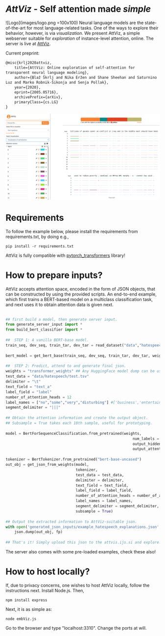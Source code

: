 # _AttViz_ - Self attention made *simple*
![Logo](images/logo.png =100x100)
Neural language models are the state-of-the-art for most language-related tasks. One of the ways to explore their behavior, however, is via _visualization_. We present AttViz, a simple webserver suitable for *exploration* of instance-level attention, online.
The server is live at [AttViz](http://attviz.ijs.si).

Current preprint:
```
@misc{krlj2020attviz,
    title={AttViz: Online exploration of self-attention for transparent neural language modeling},
    author={Blaž Škrlj and Nika Eržen and Shane Sheehan and Saturnino Luz and Marko Robnik-Šikonja and Senja Pollak},
    year={2020},
    eprint={2005.05716},
    archivePrefix={arXiv},
    primaryClass={cs.LG}
}
```
![AttViz image](images/exampleview1.png)

# Requirements
To follow the example below, please install the requirements from requirements.txt, by doing e.g.,
```
pip install -r requirements.txt
```

AttViz is fully compatible with [pytorch_transformers](https://github.com/huggingface/transformers) library!
# How to prepare inputs?
AttViz accepts attention space, encoded in the form of JSON objects, that can be constructed by using the provided scripts. An end-to-end example, which first trains a BERT-based model on a multiclass classification task, and next uses it to obtain attention data
is given next.

```python

## first build a model, then generate server input.
from generate_server_input import *
from build_bert_classifier import *

##  STEP 1: A vanilla BERT-base model.
train_seq, dev_seq, train_tar, dev_tar = read_dataset("data","hatespeech") ## hatespeech or bbc are in the repo!

bert_model = get_bert_base(train_seq, dev_seq, train_tar, dev_tar, weights_dir = "transformer_weights", cuda = False) ## for cuda, you might need the apex library

##  STEP 2: Predict, attend to and generate final json.
weights = "transformer_weights" ## Any HuggingFace model dump can be used!
test_data = "data/hatespeech/test.tsv"
delimiter = "\t"
text_field = "text_a"
label_field = "label"
number_of_attention_heads = 12
label_names = ["no","some","very","disturbing"] #['business','entertainment','politics','sport']
segment_delimiter = "|||"

## Obtain the attention information and create the output object.
## Subsample = True takes each 10th sample, useful for prototyping.

model = BertForSequenceClassification.from_pretrained(weights,
                                                          num_labels = len(label_names),
                                                          output_hidden_states=True,
                                                          output_attentions=True)

tokenizer = BertTokenizer.from_pretrained("bert-base-uncased")
out_obj = get_json_from_weights(model,
                                tokenizer,
                                test_data = test_data,
                                delimiter = delimiter,
                                text_field = text_field,
                                label_field = label_field,
                                number_of_attention_heads = number_of_attention_heads,
                                label_names = label_names,
                                segment_delimiter = segment_delimiter,
                                subsample = True)

## Output the extracted information to AttViz-suitable json.
with open('generated_json_inputs/example_hatespeech_explanations.json', 'w') as fp:
    json.dump(out_obj, fp)
    
## That's it! Simply upload this json to the attvis.ijs.si and explore!

```

The server also comes with some pre-loaded examples, check these also!

# How to host locally?
If, due to privacy concerns, one wishes to host AttViz locally, follow the instructions next.
Install Node.js. Then,
```
npm install express
```

Next, it is as simple as:
```
node embViz.js
```

Go to the browser and type "localhost:3310". Change the ports at will.